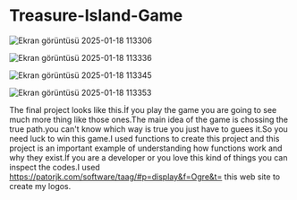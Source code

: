 # Treasure-Island-Game

![Ekran görüntüsü 2025-01-18 113306](https://github.com/user-attachments/assets/07bf8808-71b1-4c2b-b27e-167052a1c615)

![Ekran görüntüsü 2025-01-18 113336](https://github.com/user-attachments/assets/3d779b0c-7276-4b77-863e-e01570d7daec)


![Ekran görüntüsü 2025-01-18 113345](https://github.com/user-attachments/assets/948b4ee2-70d4-40f1-b37b-c32470e4709a)


![Ekran görüntüsü 2025-01-18 113353](https://github.com/user-attachments/assets/918107bb-8cb6-47fd-aadd-d02d79fa6036)


The final project looks like this.İf you play the game you are going to see much more thing like those ones.The main idea of the game is chossing the true path.you can't know which way is true you just have to guees it.So you need luck to win this game.I used functions to create this project and this project is an important example of understanding how functions work and why they exist.İf you are a developer or you love this kind of things you can inspect the codes.I used https://patorjk.com/software/taag/#p=display&f=Ogre&t= this web site to create my logos.



